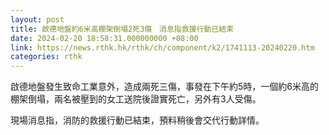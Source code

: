 ```yaml
---
layout: post
title: 啟德地盤約6米高棚架倒塌2死3傷　消息指救援行動已結束
date: 2024-02-20 18:58:31.000000000 +08:00
link: https://news.rthk.hk/rthk/ch/component/k2/1741113-20240220.htm
categories: rthk
---
```


啟德地盤發生致命工業意外，造成兩死三傷，事發在下午約5時，一個約6米高的棚架倒塌，兩名被壓到的女工送院後證實死亡，另外有3人受傷。

現場消息指，消防的救援行動已結束，預料稍後會交代行動詳情。
